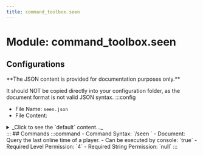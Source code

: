 ```yaml
---
title: command_toolbox.seen
---
```



# Module: command_toolbox.seen

## Configurations
<Admonition type="warning" icon="" title="">
**The JSON content is provided for documentation purposes only.**

It should NOT be copied directly into your configuration folder, as the document format is not valid JSON syntax.
</Admonition>
:::config
- File Name: `seen.json`
- File Content: 
<details>

<summary>_Click to see the `default` content..._</summary>

```json showLineNumbers title="config/fuji/modules/command_toolbox/seen/seen.json"
{
  "player2seen": {}
}
```
</details>
:::
## Commands
:::command
- Command Syntax: `/seen <OfflinePlayerName playerName>`
- Document: Query the last online time of a player.
- Can be executed by console: `true`
- Required Level Permission: `4`
- Required String Permission: `null`
:::
